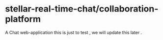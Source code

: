 # stellar-real-time-chat/collaboration-platform

A Chat web-application
this is just to test , we will update this later .
